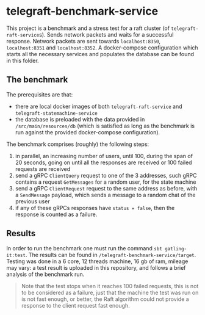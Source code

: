 # telegraft-benchmark-service

This project is a benchmark and a stress test for a raft cluster (of `telegraft-raft-service`s).
Sends network packets and waits for a successful response.
Network packets are sent towards `localhost:8350`, `localhost:8351` and `localhost:8352`.
A docker-compose configuration which starts all the necessary services and populates the database can be found
in this folder.

## The benchmark

The prerequisites are that:

 - there are local docker images of both `telegraft-raft-service` and `telegraft-statemachine-service`
 - the database is preloaded with the data provided in `/src/main/resources/db` (which is satisfied as long as the 
   benchmark is run against the provided docker-compose configuration).

The benchmark comprises (roughly) the following steps:

1. in parallel, an increasing number of users, until 100, during the span of 20 seconds, going on until all the 
responses are received or 100 failed requests are received
2. send a gRPC `ClientQuery` request to one of the 3 addresses, such gRPC contains a request `GetMessages` for a 
random user, for the state machine
3. send a gRPC `ClientRequest` request to the same address as before, with a `SendMessage` payload, which sends a 
message to a random chat of the previous user
4. if any of these gRPCs responses have `status = false`, then the response is counted as a failure.

## Results

[//]: # (TODO)
In order to run the benchmark one must run the command `sbt gatling-it:test`.
The results can be found in `/telegraft-benchmark-service/target`.
Testing was done in a 6 core, 12 threads machine, 16 gb of ram, mileage may vary:
a test result is uploaded in this repository, and follows a brief analysis of the benchmark run.

> Note that the test stops when it reaches 100 failed requests, this is not to be considered as a failure,
> just that the machine the test was run on is not fast enough, or better, the Raft algorithm could not 
> provide a response to the client request fast enough.